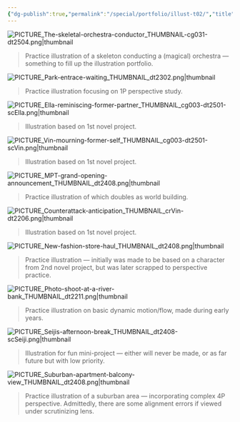 ```yaml
---
{"dg-publish":true,"permalink":"/special/portfolio/illust-t02/","title":"Illustration: Thumbnail 2","tags":["-special","-portfolio"]}
---
```


![PICTURE_The-skeletal-orchestra-conductor_THUMBNAIL-cg031-dt2504.png|thumbnail](/img/user/RESOURCE/ASSET/ARTWORK/PICTURE_The-skeletal-orchestra-conductor_THUMBNAIL-cg031-dt2504.png)
> Practice illustration of a skeleton conducting a (magical) orchestra — something to fill up the illustration portfolio.

![PICTURE_Park-entrace-waiting_THUMBNAIL_dt2302.png|thumbnail](/img/user/RESOURCE/ASSET/ARTWORK/PICTURE_Park-entrace-waiting_THUMBNAIL_dt2302.png)
> Practice illustration focusing on 1P perspective study.

![PICTURE_Ella-reminiscing-former-partner_THUMBNAIL_cg003-dt2501-scElla.png|thumbnail](/img/user/RESOURCE/ASSET/ARTWORK/PICTURE_Ella-reminiscing-former-partner_THUMBNAIL_cg003-dt2501-scElla.png)
> Illustration based on 1st novel project.

![PICTURE_Vin-mourning-former-self_THUMBNAIL_cg003-dt2501-scVin.png|thumbnail](/img/user/RESOURCE/ASSET/ARTWORK/PICTURE_Vin-mourning-former-self_THUMBNAIL_cg003-dt2501-scVin.png)
> Illustration based on 1st novel project.

![PICTURE_MPT-grand-opening-announcement_THUMBNAIL_dt2408.png|thumbnail](/img/user/RESOURCE/ASSET/ARTWORK/PICTURE_MPT-grand-opening-announcement_THUMBNAIL_dt2408.png)
> Practice illustration of which doubles as world building.

![PICTURE_Counterattack-anticipation_THUMBNAIL_crVin-dt2206.png|thumbnail](/img/user/RESOURCE/ASSET/ARTWORK/PICTURE_Counterattack-anticipation_THUMBNAIL_crVin-dt2206.png)
> Illustration based on 1st novel project.

![PICTURE_New-fashion-store-haul_THUMBNAIL_dt2408.png|thumbnail](/img/user/RESOURCE/ASSET/ARTWORK/PICTURE_New-fashion-store-haul_THUMBNAIL_dt2408.png)
> Practice illustration — initially was made to be based on a character from 2nd novel project, but was later scrapped to perspective practice.

![PICTURE_Photo-shoot-at-a-river-bank_THUMBNAIL_dt2211.png|thumbnail](/img/user/RESOURCE/ASSET/ARTWORK/PICTURE_Photo-shoot-at-a-river-bank_THUMBNAIL_dt2211.png)
> Practice illustration on basic dynamic motion/flow, made during early years.

![PICTURE_Seijis-afternoon-break_THUMBNAIL_dt2408-scSeiji.png|thumbnail](/img/user/RESOURCE/ASSET/ARTWORK/PICTURE_Seijis-afternoon-break_THUMBNAIL_dt2408-scSeiji.png)
> Illustration for fun mini-project — either will never be made, or as far future but with low priority.

![PICTURE_Suburban-apartment-balcony-view_THUMBNAIL_dt2408.png|thumbnail](/img/user/RESOURCE/ASSET/ARTWORK/PICTURE_Suburban-apartment-balcony-view_THUMBNAIL_dt2408.png)
> Practice illustration of a suburban area — incorporating complex 4P perspective. Admittedly, there are some alignment errors if viewed under scrutinizing lens.
